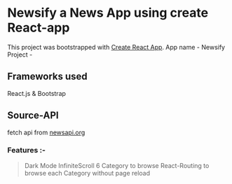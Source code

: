 # Newsify a News App using create React-app

This project was bootstrapped with [Create React App](https://github.com/facebook/create-react-app).
App name - Newsify
Project - 

## Frameworks used

React.js & Bootstrap

## Source-API

fetch api from [newsapi.org](https://newsapi.org)

### Features :-
 
 > Dark Mode 
 > InfiniteScroll 
 > 6 Category to browse 
 > React-Routing to browse each Category without page reload 
 
